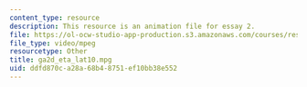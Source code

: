 ```yaml
---
content_type: resource
description: This resource is an animation file for essay 2.
file: https://ol-ocw-studio-app-production.s3.amazonaws.com/courses/res-12-001-topics-in-fluid-dynamics-spring-2010/ddfd870ca28a68b48751ef10bb38e552_ga2d_eta_lat10.mpg
file_type: video/mpeg
resourcetype: Other
title: ga2d_eta_lat10.mpg
uid: ddfd870c-a28a-68b4-8751-ef10bb38e552
---
```

